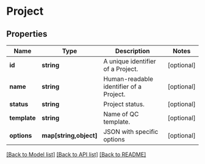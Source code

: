 # Project

## Properties
Name | Type | Description | Notes
------------ | ------------- | ------------- | -------------
**id** | **string** | A unique identifier of a Project. | [optional] 
**name** | **string** | Human-readable identifier of a Project. | [optional] 
**status** | **string** | Project status. | [optional] 
**template** | **string** | Name of QC template. | [optional] 
**options** | **map[string,object]** | JSON with specific options | [optional] 

[[Back to Model list]](../README.md#documentation-for-models) [[Back to API list]](../README.md#documentation-for-api-endpoints) [[Back to README]](../README.md)


